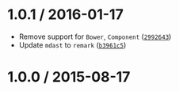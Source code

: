 <!--remark setext-->

<!--lint disable no-multiple-toplevel-headings-->

1.0.1 / 2016-01-17
==================

*   Remove support for `Bower`, `Component` ([`2992643`](https://github.com/wooorm/mdast-util-heading-style/commit/2992643))
*   Update `mdast` to `remark` ([`b3961c5`](https://github.com/wooorm/mdast-util-heading-style/commit/b3961c5))

1.0.0 / 2015-08-17
==================
